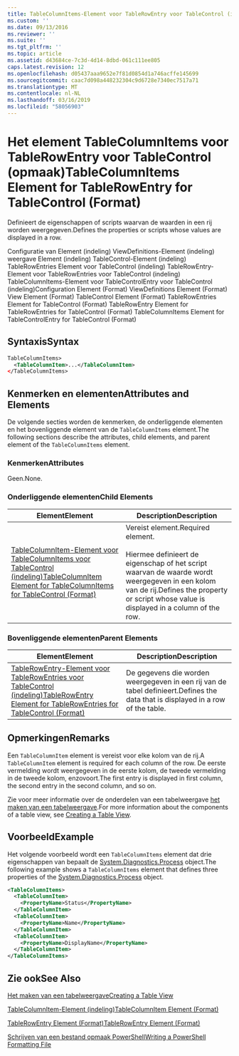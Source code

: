 ```yaml
---
title: TableColumnItems-Element voor TableRowEntry voor TableControl (indeling) | Microsoft Docs
ms.custom: ''
ms.date: 09/13/2016
ms.reviewer: ''
ms.suite: ''
ms.tgt_pltfrm: ''
ms.topic: article
ms.assetid: d43684ce-7c3d-4d14-8dbd-061c111ee805
caps.latest.revision: 12
ms.openlocfilehash: d05437aaa9652e7f81d0854d1a746acffe145699
ms.sourcegitcommit: caac7d098a448232304c9d6728e7340ec7517a71
ms.translationtype: MT
ms.contentlocale: nl-NL
ms.lasthandoff: 03/16/2019
ms.locfileid: "58056903"
---
```

# <a name="tablecolumnitems-element-for-tablerowentry-for-tablecontrol-format"></a><span data-ttu-id="bc399-102">Het element TableColumnItems voor TableRowEntry voor TableControl (opmaak)</span><span class="sxs-lookup"><span data-stu-id="bc399-102">TableColumnItems Element for TableRowEntry for TableControl (Format)</span></span>

<span data-ttu-id="bc399-103">Definieert de eigenschappen of scripts waarvan de waarden in een rij worden weergegeven.</span><span class="sxs-lookup"><span data-stu-id="bc399-103">Defines the properties or scripts whose values are displayed in a row.</span></span>

<span data-ttu-id="bc399-104">Configuratie van Element (indeling) ViewDefinitions-Element (indeling) weergave Element (indeling) TableControl-Element (indeling) TableRowEntries Element voor TableControl (indeling) TableRowEntry-Element voor TableRowEntries voor TableControl (indeling) TableColumnItems-Element voor TableControlEntry voor TableControl (indeling)</span><span class="sxs-lookup"><span data-stu-id="bc399-104">Configuration Element (Format) ViewDefinitions Element (Format) View Element (Format) TableControl Element (Format) TableRowEntries Element for TableControl (Format) TableRowEntry Element for TableRowEntries for TableControl (Format) TableColumnItems Element for TableControlEntry for TableControl (Format)</span></span>

## <a name="syntax"></a><span data-ttu-id="bc399-105">Syntaxis</span><span class="sxs-lookup"><span data-stu-id="bc399-105">Syntax</span></span>

```xml
TableColumnItems>
  <TableColumnItem>...</TableColumnItem>
</TableColumnItems>
```

## <a name="attributes-and-elements"></a><span data-ttu-id="bc399-106">Kenmerken en elementen</span><span class="sxs-lookup"><span data-stu-id="bc399-106">Attributes and Elements</span></span>

<span data-ttu-id="bc399-107">De volgende secties worden de kenmerken, de onderliggende elementen en het bovenliggende element van de `TableColumnItems` element.</span><span class="sxs-lookup"><span data-stu-id="bc399-107">The following sections describe the attributes, child elements, and parent element of the `TableColumnItems` element.</span></span>

### <a name="attributes"></a><span data-ttu-id="bc399-108">Kenmerken</span><span class="sxs-lookup"><span data-stu-id="bc399-108">Attributes</span></span>

<span data-ttu-id="bc399-109">Geen.</span><span class="sxs-lookup"><span data-stu-id="bc399-109">None.</span></span>

### <a name="child-elements"></a><span data-ttu-id="bc399-110">Onderliggende elementen</span><span class="sxs-lookup"><span data-stu-id="bc399-110">Child Elements</span></span>

|<span data-ttu-id="bc399-111">Element</span><span class="sxs-lookup"><span data-stu-id="bc399-111">Element</span></span>|<span data-ttu-id="bc399-112">Description</span><span class="sxs-lookup"><span data-stu-id="bc399-112">Description</span></span>|
|-------------|-----------------|
|[<span data-ttu-id="bc399-113">TableColumnItem-Element voor TableColumnItems voor TableControl (indeling)</span><span class="sxs-lookup"><span data-stu-id="bc399-113">TableColumnItem Element for TableColumnItems for TableControl (Format)</span></span>](./tablecolumnitem-element-for-tablecolumnitems-for-tablecontrol-format.md)|<span data-ttu-id="bc399-114">Vereist element.</span><span class="sxs-lookup"><span data-stu-id="bc399-114">Required element.</span></span><br /><br /> <span data-ttu-id="bc399-115">Hiermee definieert de eigenschap of het script waarvan de waarde wordt weergegeven in een kolom van de rij.</span><span class="sxs-lookup"><span data-stu-id="bc399-115">Defines the property or script whose value is displayed in a column of the row.</span></span>|

### <a name="parent-elements"></a><span data-ttu-id="bc399-116">Bovenliggende elementen</span><span class="sxs-lookup"><span data-stu-id="bc399-116">Parent Elements</span></span>

|<span data-ttu-id="bc399-117">Element</span><span class="sxs-lookup"><span data-stu-id="bc399-117">Element</span></span>|<span data-ttu-id="bc399-118">Description</span><span class="sxs-lookup"><span data-stu-id="bc399-118">Description</span></span>|
|-------------|-----------------|
|[<span data-ttu-id="bc399-119">TableRowEntry-Element voor TableRowEntries voor TableControl (indeling)</span><span class="sxs-lookup"><span data-stu-id="bc399-119">TableRowEntry Element for TableRowEntries for TableControl (Format)</span></span>](./tablerowentry-element-for-tablerowentries-for-tablecontrol-format.md)|<span data-ttu-id="bc399-120">De gegevens die worden weergegeven in een rij van de tabel definieert.</span><span class="sxs-lookup"><span data-stu-id="bc399-120">Defines the data that is displayed in a row of the table.</span></span>|

## <a name="remarks"></a><span data-ttu-id="bc399-121">Opmerkingen</span><span class="sxs-lookup"><span data-stu-id="bc399-121">Remarks</span></span>

<span data-ttu-id="bc399-122">Een `TableColumnItem` element is vereist voor elke kolom van de rij.</span><span class="sxs-lookup"><span data-stu-id="bc399-122">A `TableColumnItem` element is required for each column of the row.</span></span> <span data-ttu-id="bc399-123">De eerste vermelding wordt weergegeven in de eerste kolom, de tweede vermelding in de tweede kolom, enzovoort.</span><span class="sxs-lookup"><span data-stu-id="bc399-123">The first entry is displayed in first column, the second entry in the second column, and so on.</span></span>

<span data-ttu-id="bc399-124">Zie voor meer informatie over de onderdelen van een tabelweergave [het maken van een tabelweergave](./creating-a-table-view.md).</span><span class="sxs-lookup"><span data-stu-id="bc399-124">For more information about the components of a table view, see [Creating a Table View](./creating-a-table-view.md).</span></span>

## <a name="example"></a><span data-ttu-id="bc399-125">Voorbeeld</span><span class="sxs-lookup"><span data-stu-id="bc399-125">Example</span></span>

<span data-ttu-id="bc399-126">Het volgende voorbeeld wordt een `TableColumnItems` element dat drie eigenschappen van bepaalt de [System.Diagnostics.Process](/dotnet/api/System.Diagnostics.Process) object.</span><span class="sxs-lookup"><span data-stu-id="bc399-126">The following example shows a `TableColumnItems` element that defines three properties of the [System.Diagnostics.Process](/dotnet/api/System.Diagnostics.Process) object.</span></span>

```xml
<TableColumnItems>
  <TableColumnItem>
    <PropertyName>Status</PropertyName>
  </TableColumnItem>
  <TableColumnItem>
    <PropertyName>Name</PropertyName>
  </TableColumnItem>
  <TableColumnItem>
    <PropertyName>DisplayName</PropertyName>
  </TableColumnItem>
</TableColumnItems>

```

## <a name="see-also"></a><span data-ttu-id="bc399-127">Zie ook</span><span class="sxs-lookup"><span data-stu-id="bc399-127">See Also</span></span>

[<span data-ttu-id="bc399-128">Het maken van een tabelweergave</span><span class="sxs-lookup"><span data-stu-id="bc399-128">Creating a Table View</span></span>](./creating-a-table-view.md)

[<span data-ttu-id="bc399-129">TableColumnItem-Element (indeling)</span><span class="sxs-lookup"><span data-stu-id="bc399-129">TableColumnItem Element (Format)</span></span>](./tablecolumnitem-element-for-tablecolumnitems-for-tablecontrol-format.md)

[<span data-ttu-id="bc399-130">TableRowEntry Element (Format)</span><span class="sxs-lookup"><span data-stu-id="bc399-130">TableRowEntry Element (Format)</span></span>](./tablerowentry-element-for-tablerowentries-for-tablecontrol-format.md)

[<span data-ttu-id="bc399-131">Schrijven van een bestand opmaak PowerShell</span><span class="sxs-lookup"><span data-stu-id="bc399-131">Writing a PowerShell Formatting File</span></span>](./writing-a-powershell-formatting-file.md)
